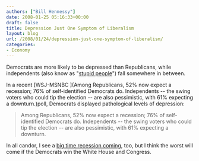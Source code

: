 ```yaml
---
authors: ["Bill Hennessy"]
date: 2008-01-25 05:16:33+00:00
draft: false
title: Depression Just One Symptom of Liberalism
layout: blog
url: /2008/01/24/depression-just-one-symptom-of-liberalism/
categories:
- Economy
---
```


Democrats are more likely to be depressed than Republicans, while independents (also know as "[stupid people](https://hennessysview.com/2000/10/16/beware-the-man-in-the-middle/)") fall somewhere in between.

In a recent [WSJ-MSNBC ](Among Republicans, 52% now expect a recession; 76% of self-identified Democrats do. Independents -- the swing voters who could tip the election -- are also pessimistic, with 61% expecting a downturn.)poll, Democrats displayed pathological levels of depression:


> Among Republicans, 52% now expect a recession; 76% of self-identified Democrats do. Independents -- the swing voters who could tip the election -- are also pessimistic, with 61% expecting a downturn.


In all candor, I see a [big time recession coming](https://hennessysview.com/2008/01/20/economy-of-swine/), too, but I think the worst will come if the Democrats win the White House and Congress. 
